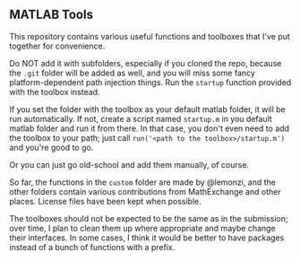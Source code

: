 MATLAB Tools
------------

This repository contains various useful functions and toolboxes that I've put together for convenience.

Do NOT add it with subfolders, especially if you cloned the repo, because the `.git` folder will be added as well, and you will miss some fancy platform-dependent path injection things. Run the `startup` function provided with the toolbox instead.

If you set the folder with the toolbox as your default matlab folder, it will be run automatically. If not, create a script named `startup.m` in you default matlab folder and run it from there. In that case, you don't even need to add the toolbox to your path; just call `run('<path to the toolbox>/startup.m')` and you're good to go.

Or you can just go old-school and add them manually, of course.

So far, the functions in the `custom` folder are made by @lemonzi, and the other folders contain various contributions from MathExchange and other places. License files have been kept when possible.

The toolboxes should not be expected to be the same as in the submission; over time, I plan to clean them up where appropriate and maybe change their interfaces. In some cases, I think it would be better to have packages instead of a bunch of functions with a prefix.

